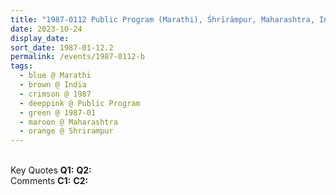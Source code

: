 ```yaml
---
title: "1987-0112 Public Program (Marathi), Śhrīrāmpur, Maharashtra, India"
date: 2023-10-24
display_date: 
sort_date: 1987-01-12.2
permalink: /events/1987-0112-b
tags:
  - blue @ Marathi
  - brown @ India
  - crimson @ 1987
  - deeppink @ Public Program
  - green @ 1987-01
  - maroon @ Maharashtra
  - orange @ Shrirampur
---
```


<br>

<wave-list>
  <list-title color="DarkSeaGreen" width="55">Key Quotes</list-title>
  <list-item color="BlanchedAlmond" width="280"><b>Q1:</b> <i></i></list-item>
  <list-item color="Lavender" width="280"><b>Q2:</b> <i></i></list-item>
</wave-list>

<br>

<wave-list>
  <list-title color="DarkSeaGreen" width="55">Comments</list-title>
  <list-item color="BlanchedAlmond" width="280"><b>C1:</b> <i></i></list-item>
  <list-item color="Lavender" width="280"><b>C2:</b> <i></i></list-item>
</wave-list>